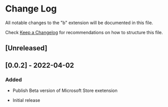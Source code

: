 # Change Log

All notable changes to the "b" extension will be documented in this file.

Check [Keep a Changelog](http://keepachangelog.com/) for recommendations on how to structure this file.

## [Unreleased]

## [0.0.2] - 2022-04-02
### Added 
- Publish Beta version of Microsoft Store exetension 

- Initial release